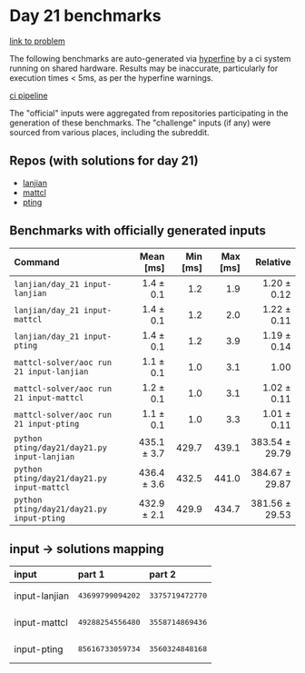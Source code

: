 # Day 21 benchmarks

[link to problem](http://adventofcode.com/2022/day/21)

The following benchmarks are auto-generated via [hyperfine](https://github.com/sharkdp/hyperfine) by a ci system running on shared hardware. Results may be inaccurate, particularly for execution times < 5ms, as per the hyperfine warnings.

[ci pipeline](http://ci.papercode.net:8080/teams/aoc2022/pipelines/aoc-compare-2022)

The "official" inputs were aggregated from repositories participating in the generation of these benchmarks. The "challenge" inputs (if any) were sourced from various places, including the subreddit.

## Repos (with solutions for day 21)


- [lanjian](https://github.com/LanJian/aoc-2022)
- [mattcl](https://github.com/mattcl/aoc2022)
- [pting](https://github.com/pting/aoc2022)

## Benchmarks with officially generated inputs
| Command | Mean [ms] | Min [ms] | Max [ms] | Relative |
|:---|---:|---:|---:|---:|
| `lanjian/day_21 input-lanjian` | 1.4 ± 0.1 | 1.2 | 1.9 | 1.20 ± 0.12 |
| `lanjian/day_21 input-mattcl` | 1.4 ± 0.1 | 1.2 | 2.0 | 1.22 ± 0.11 |
| `lanjian/day_21 input-pting` | 1.4 ± 0.1 | 1.2 | 3.9 | 1.19 ± 0.14 |
| `mattcl-solver/aoc run 21 input-lanjian` | 1.1 ± 0.1 | 1.0 | 3.1 | 1.00 |
| `mattcl-solver/aoc run 21 input-mattcl` | 1.2 ± 0.1 | 1.0 | 3.1 | 1.02 ± 0.11 |
| `mattcl-solver/aoc run 21 input-pting` | 1.1 ± 0.1 | 1.0 | 3.3 | 1.01 ± 0.11 |
| `python pting/day21/day21.py input-lanjian` | 435.1 ± 3.7 | 429.7 | 439.1 | 383.54 ± 29.79 |
| `python pting/day21/day21.py input-mattcl` | 436.4 ± 3.6 | 432.5 | 441.0 | 384.67 ± 29.87 |
| `python pting/day21/day21.py input-pting` | 432.9 ± 2.1 | 429.9 | 434.7 | 381.56 ± 29.53 |

## input -> solutions mapping
|input|part 1|part 2|
|:---|:---|:---|
|input-lanjian|<pre>43699799094202</pre>|<pre>3375719472770</pre>|
|input-mattcl|<pre>49288254556480</pre>|<pre>3558714869436</pre>|
|input-pting|<pre>85616733059734</pre>|<pre>3560324848168</pre>|

